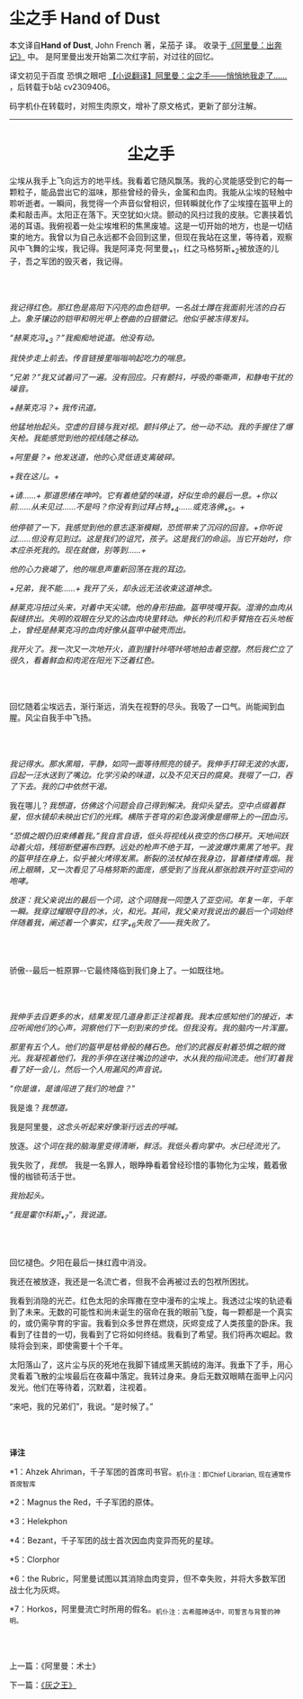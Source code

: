 # 尘之手 Hand of Dust

本文译自**Hand of Dust**, John French 著，呆茄子 译。
收录于[《阿里曼：出奔记》](https://www.bilibili.com/read/readlist/rl724148) 中。
是阿里曼出发开始第二次红字前，对过往的回忆。

译文初见于百度 恐惧之眼吧 [【小说翻译】阿里曼：尘之手——悄悄地我走了……](http://tieba.baidu.com/p/3079138833)
，后转载于b站 cv2309406。

码字机仆在转载时，对照生肉原文，增补了原文格式，更新了部分注解。

---

<div align="center">
<h1>尘之手</h1>
</div>

尘埃从我手上飞向远方的地平线。我看着它随风飘荡。我的心灵能感受到它的每一颗粒子，能品尝出它的滋味，那些曾经的骨头，金属和血肉。我能从尘埃的轻触中聆听逝者。一瞬间，我觉得一个声音似曾相识，但转瞬就化作了尘埃撞在盔甲上的柔和敲击声。太阳正在落下。天空犹如火烧。颤动的风扫过我的皮肤。它裹挟着饥渴的耳语。我俯视着一处尘埃堆积的焦黑废墟。这是一切开始的地方，也是一切结束的地方。我曾以为自己永远都不会回到这里，但现在我站在这里，等待着，观察风中飞舞的尘埃，我记得。我是阿泽克·阿里曼<sub>\*1</sub>，红之马格努斯<sub>\*2</sub>被放逐的儿子，吾之军团的毁灭者，我记得。

<br><br/>

*我记得红色。那红色是高阳下闪亮的血色铠甲。一名战士蹲在我面前光洁的白石上。象牙镶边的铠甲和明光甲上卷曲的白银徽记。他似乎被冻得发抖。*

*“赫莱克冯<sub>\*3</sub>？”我痴痴地说道。他没有动。*

*我快步走上前去。传音链接里嗡嗡响起吃力的喘息。*

*“兄弟？”我又试着问了一遍。没有回应。只有颤抖，呼吸的嘶嘶声，和静电干扰的噪音。*

*\+赫莱克冯？+ 我传讯道。*

*他猛地抬起头。空虚的目镜与我对视。颤抖停止了。他一动不动。我的手握住了爆矢枪。我能感觉到他的视线随之移动。*

*+阿里曼？+ 他发送道，他的心灵低语支离破碎。*

*+我在这儿。+*

*+请……+ 那道思绪在呻吟。它有着绝望的味道，好似生命的最后一息。+你以前……从未见过……不是吗？你没有到过拜占特<sub>\*4</sub>……或克洛佛<sub>\*5</sub>。+*

*他停顿了一下，我感觉到他的意志逐渐模糊，恐慌带来了沉闷的回音。+你听说过……但没有见到过。这是我们的诅咒，孩子。这是我们的命运。当它开始时，你本应杀死我的。现在就做，别等到……+*

*他的心力衰竭了，他的喘息声重新回荡在我的耳边。*

*+兄弟，我不能……+ 我开了头，却永远无法收束这道神念。*

*赫莱克冯扭过头来，对着中天尖啸。他的身形扭曲。盔甲吱嘎开裂。湿滑的血肉从裂缝挤出。失明的双眼在分叉的沾血肉块里转动。伸长的利爪和手臂拖在石头地板上，曾经是赫莱克冯的血肉好像从盔甲中破壳而出。*

*我开火了。我一次又一次地开火，直到撞针咔嗒咔嗒地拍击着空膛。然后我伫立了很久，看着鲜血和肉泥在阳光下泛着红色。*

<br><br/>

回忆随着尘埃远去，渐行渐远，消失在视野的尽头。我吸了一口气。尚能闻到血腥。风尘自我手中飞扬。

<br><br/>

*我记得水。那水黑暗，平静，如同一面等待照亮的镜子。我伸手打碎无波的水面，舀起一汪水送到了嘴边。化学污染的味道，以及不见天日的腐臭。我啜了一口，吞了下去。我的口中依然干渴。*

我在哪儿？*我想道，仿佛这个问题会自己得到解决。我仰头望去。空中点缀着群星，但水镜却未映出它们的光辉。横陈于苍穹的彩色漩涡像是绷带上的一团血污。*

*“恐惧之眼仍旧束缚着我。”我自言自语，低头将视线从夜空的伤口移开。天地间跃动着火焰，残垣断壁遍布四野。远处的枪声不绝于耳，一波波爆炸熏黑了地平。我的盔甲挂在身上，似乎被火烤得发黑。断裂的法杖掉在我身边，冒着缕缕青烟。我闭上眼睛，又一次看见了马格努斯的面庞，感受到了当我从那张脸跌开时亚空间的咆哮。*

*放逐：我父亲说出的最后一个词，这个词随我一同堕入了亚空间。年复一年，千年一瞬。我穿过耀眼夺目的冰，火，和光。其间，我父亲对我说出的最后一个词始终伴随着我，阐述着一个事实，红字<sub>\*6</sub>失败了——我失败了。*

<br><br/>

骄傲--最后一桩原罪--它最终降临到我们身上了。一如既往地。

<br><br/>

*我伸手去舀更多的水，结果发现几道身影正注视着我。我本应感知他们的接近，本应听闻他们的心声，洞察他们下一刻到来的步伐。但我没有。我的脑内一片浑噩。*

*那里有五个人。他们的盔甲是枯骨般的赭石色。他们的武器反射着恐惧之眼的微光。我凝视着他们，我的手停在送往嘴边的途中，水从我的指间流走。他们盯着我看了好一会儿，然后一个人用漏风的声音说。*

*“你是谁，是谁闯进了我们的地盘？”*

我是谁？*我想道。*

我是阿里曼，*这念头听起来好像渐行远去的呼喊。*

放逐。*这个词在我的脑海里变得清晰，鲜活。我低头看向掌中。水已经流光了。*

我失败了，*我想。* 我是一名罪人，眼睁睁看着曾经珍惜的事物化为尘埃，戴着傲慢的枷锁苟活于世。

*我抬起头。*

*“我是霍尔科斯<sub>\*7</sub>”，我说道。*

<br><br/>

回忆褪色。夕阳在最后一抹红霞中消没。

我还在被放逐，我还是一名流亡者，但我不会再被过去的包袱所困扰。

我看到消隐的光芒。红色太阳的余晖撒在空中漫布的尘埃上。我透过尘埃的轨迹看到了未来。无数的可能性和尚未诞生的宿命在我的眼前飞旋，每一颗都是一个真实的，或仍需孕育的宇宙。我看到众多世界在燃烧，灰烬变成了人类孩童的卧床。我看到了往昔的一切，我看到了它将如何终结。我看到了希望。我们将再次崛起。救赎将会到来，即使需要十个千年。

太阳落山了，这片尘与灰的死地在我脚下铺成黑天鹅绒的海洋。我垂下了手，用心灵看着飞散的尘埃最后在夜幕中落定。我转过身来。身后无数双眼睛在面甲上闪闪发光。他们在等待着，沉默着，注视着。

“来吧，我的兄弟们”，我说。“是时候了。”

<br><br/>

**译注**

\*1：Ahzek Ahriman，千子军团的首席司书官。<sub>机仆注：即Chief Librarian, 现在通常作首席智库</sub>

\*2：Magnus the Red，千子军团的原体。

\*3：Helekphon

\*4：Bezant，千子军团的战士首次因血肉变异而死的星球。

\*5：Clorphor

\*6：the Rubric，阿里曼试图以其消除血肉变异，但不幸失败，并将大多数军团战士化为灰烬。

\*7：Horkos，阿里曼流亡时所用的假名。<sub>机仆注：古希腊神话中，司誓言与背誓的神明。</sub>

<br><br/>

上一篇：《阿里曼：术士》

下一篇：[《灰之王》](KingOfAshes.md)
